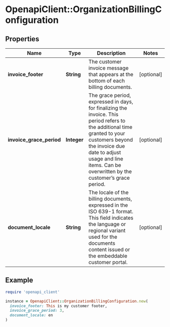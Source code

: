 # OpenapiClient::OrganizationBillingConfiguration

## Properties

| Name | Type | Description | Notes |
| ---- | ---- | ----------- | ----- |
| **invoice_footer** | **String** | The customer invoice message that appears at the bottom of each billing documents. | [optional] |
| **invoice_grace_period** | **Integer** | The grace period, expressed in days, for finalizing the invoice. This period refers to the additional time granted to your customers beyond the invoice due date to adjust usage and line items. Can be overwritten by the customer’s grace period. | [optional] |
| **document_locale** | **String** | The locale of the billing documents, expressed in the ISO 639-1 format. This field indicates the language or regional variant used for the documents content issued or the embeddable customer portal. | [optional] |

## Example

```ruby
require 'openapi_client'

instance = OpenapiClient::OrganizationBillingConfiguration.new(
  invoice_footer: This is my customer footer,
  invoice_grace_period: 3,
  document_locale: en
)
```

